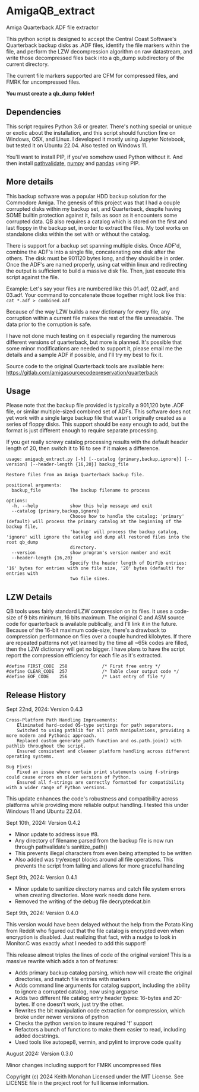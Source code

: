 # AmigaQB_extract
Amiga Quarterback ADF file extractor

This python script is designed to accept the Central Coast Software's Quarterback backup disks as .ADF files, identify the file markers within the file, and perform the LZW decompression algorithm on raw datastream, and write those decompressed files back into a qb_dump subdirectory of the current directory. 

The current file markers supported are CFM for compressed files, and FMRK for uncompressed files.

**You must create a qb_dump folder!**

## Dependencies

This script requires Python 3.6 or greater. There's nothing special or unique or exotic about the installation, and this script should function fine on Windows, OSX, and Linux. I developed it mostly using Jupyter Notebook, but tested it on Ubuntu 22.04. Also tested on Windows 11.

You'll want to install PIP, if you've somehow used Python without it. And then install [pathvalidate](https://pypi.org/project/pathvalidate/), [numpy](https://numpy.org/install/) and [pandas](https://pandas.pydata.org/docs/getting_started/index.html#getting-started) using PIP.

## More details
This backup software was a popular HDD backup solution for the Commodore Amiga. The genesis of this project was that I had a couple corrupted disks within my backup set, and Quarterback, despite having SOME builtin protection against it, fails as soon as it encounters some corrupted data. QB also requires a catalog which is stored on the first and last floppy in the backup set, in order to extract the files. My tool works on standalone disks within the set with or without the catalog.

There is support for a backup set spanning multiple disks. Once ADF'd, combine the ADF's into a single file, concatenating one disk after the others. The disk must be 901120 bytes long, and they should be in order. Once the ADF's are named properly, using cat within linux and redirecting the output is sufficient to build a massive disk file. Then, just execute this script against the file.

Example: Let's say your files are numbered like this 01.adf, 02.adf, and 03.adf. Your command to concatenate those together might look like this:
`cat *.adf > combined.adf`

Because of the way LZW builds a new dictionary for every file, any corruption within a current file makes the rest of the file unreadable. The data prior to the corruption is safe.

I have not done much testing on it especially regarding the numerous different versions of quarterback, but more is planned. It's possible that some minor modifications are needed to support it, please email me the details and a sample ADF if possible, and I'll try my best to fix it.

Source code to the original Quarterback tools are available here: https://gitlab.com/amigasourcecodepreservation/quarterback

## Usage

Please note that the backup file provided is typically a 901,120 byte .ADF file, or similar multiple-sized combined set of ADFs. This software does not yet work with a single large backup file that wasn't originally created as a series of floppy disks. This support should be easy enough to add, but the format is just different enough to require separate processing.

If you get really screwy catalog processing results with the default header length of 20, then switch it to 16 to see if it makes a difference.

```
usage: amigaqb_extract.py [-h] [--catalog {primary,backup,ignore}] [--version] [--header-length {16,20}] backup_file

Restore files from an Amiga Quarterback backup file.

positional arguments:
  backup_file           The backup filename to process

options:
  -h, --help            show this help message and exit
  --catalog {primary,backup,ignore}
                        Choose how to handle the catalog: 'primary' (default) will process the primary catalog at the beginning of the backup file,
                        'backup' will process the backup catalog, 'ignore' will ignore the catalog and dump all restored files into the root qb_dump
                        directory.
  --version             show program's version number and exit
  --header-length {16,20}
                        Specify the header length of DirFib entries: '16' bytes for entries with one file size, '20' bytes (default) for entries with
                        two file sizes.
```
## LZW Details

QB tools uses fairly standard LZW compression on its files. It uses a code-size of 9 bits minimum, 16 bits maximum. The original C and ASM source code for quarterback is available publically, and I'll link it in the future. Because of the 16-bit maximum code-size, there's a drawback to compression performance on files over a couple hundred kilobytes. If there are repeated patterns not yet learned by the time all ~65k codes are filled, then the LZW dictionary will get no bigger. I have plans to have the script report the compression efficiency for each file as it's extracted.

```
#define FIRST_CODE	258				/* First free entry */
#define CLEAR_CODE	257				/* Table clear output code */
#define EOF_CODE 	256				/* Last entry of file */
```

## Release History

Sept 22nd, 2024: Version 0.4.3

    Cross-Platform Path Handling Improvements:
        Eliminated hard-coded OS-type settings for path separators.
        Switched to using pathlib for all path manipulations, providing a more modern and Pythonic approach.
        Replaced custom generate_path function and os.path.join() with pathlib throughout the script.
        Ensured consistent and cleaner platform handling across different operating systems.

    Bug Fixes:
        Fixed an issue where certain print statements using f-strings could cause errors on older versions of Python.
        Ensured all f-strings are correctly formatted for compatibility with a wider range of Python versions.

This update enhances the code's robustness and compatibility across platforms while providing more reliable output handling. I tested this under Windows 11 and Ubuntu 22.04.

Sept 10th, 2024: Version 0.4.2

* Minor update to address issue #8.
* Any directory of filename parsed from the backup file is now run through pathvalidate's sanitize_path()
* This prevents illegal characters from even being attempted to be written
* Also added was try/except blocks around all file operations. This prevents the script from failing and allows for more graceful handling

Sept 9th, 2024: Version 0.4.1

* Minor update to sanitize directory names and catch file system errors when creating directories. More work needs done here.
* Removed the writing of the debug file decryptedcat.bin

Sept 9th, 2024: Version 0.4.0

This version would have been delayed without the help from the Potato King from Reddit who figured out that the file catalog is encrypted even when encryption is disabled. Just realizing that fact, with a nudge to look in Monitor.C was exactly what I needed to add this support!

This release almost triples the lines of code of the original version! This is a massive rewrite which adds a ton of features:

* Adds primary backup catalog parsing, which now will create the original directories, and match file entries with markers
* Adds command line arguments for catalog support, including the ability to ignore a corrupted catalog, now using argparse
* Adds two different file catalog entry header types: 16-bytes and 20-bytes. If one doesn't work, just try the other.
* Rewrites the bit manipulation code extraction for compression, which broke under newer versions of python
* Checks the python version to insure required 'f' support
* Refactors a bunch of functions to make them easier to read, including added docstrings.
* Used tools like autopep8, vermin, and pylint to improve code quality

August 2024: Version 0.3.0

Minor changes including support for FMRK uncompressed files

Copyright (c) 2024 Keith Monahan
Licensed under the MIT License. See LICENSE file in the project root for full license information.
